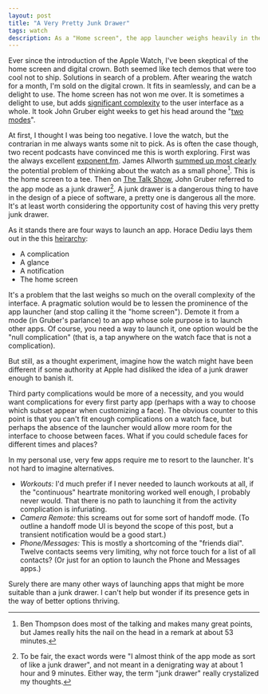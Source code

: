 ```yaml
---
layout: post
title: "A Very Pretty Junk Drawer"
tags: watch
description: As a "Home screen", the app launcher weighs heavily in the interface of the Apple Watch. Is it really necessary?
---
```


Ever since the introduction of the Apple Watch, I've been skeptical of the home screen and digital crown. Both seemed like tech demos that were too cool not to ship. Solutions in search of a problem. After wearing the watch for a month, I'm sold on the digital crown. It fits in seamlessly, and can be a delight to use. The home screen has not won me over. It is sometimes a delight to use, but adds [significant complexity][no-place-like-home] to the user interface as a whole. It took John Gruber eight weeks to get his head around the "[two modes][two-modes]".

At first, I thought I was being too negative. I love the watch, but the contrarian in me  always wants some nit to pick. As is often the case though, two recent podcasts have convinced me this is worth exploring. First was the always excellent [exponent.fm][exponent]. James Allworth [summed up most clearly][exponent-watch-that-does-stuff] the potential problem of thinking about the watch as a small phone[^1]. This is the home screen to a tee. Then on [The Talk Show][move-to-frisco], John Gruber referred to the app mode as a junk drawer[^2]. A junk drawer is a dangerous thing to have in the design of a piece of software, a pretty one is dangerous all the more. It's at least worth considering the opportunity cost of having this very pretty junk drawer.

As it stands there are four ways to launch an app. Horace Dediu lays them out in the this [heirarchy][battle-for-the-wrist]:

 - A complication 
 - A glance
 - A notification
 - The home screen

It's a problem that the last weighs so much on the overall complexity of the interface. A pragmatic solution would be to lessen the prominence of the app launcher (and stop calling it the "home screen"). Demote it from a mode (in Gruber's parlance) to an app whose sole purpose is to launch other apps. Of course, you need a way to launch it, one option would be the "null complication" (that is, a tap anywhere on the watch face that is not a complication).

But still, as a thought experiment, imagine how the watch might have been different if some authority at Apple had disliked the idea of a junk drawer enough to banish it.

Third party complications would be more of a necessity, and you would want complications for every first party app (perhaps with a way to choose which subset appear when customizing a face). The obvious counter to this point is that you can't fit enough complications on a watch face, but perhaps the absence of the launcher would allow more room for the interface to choose between faces. What if you could schedule faces for different times and places?

In my personal use, very few apps require me to resort to the launcher. It's not hard to imagine alternatives.

 - *Workouts:* I'd much prefer if I never needed to launch workouts at all, if the "continuous" heartrate monitoring worked well enough, I probably never would. That there is no path to launching it from the activity complication is infuriating.
 - *Camera Remote:* this screams out for some sort of handoff mode. (To outline a handoff mode UI is beyond the scope of this post, but a transient notification would be a good start.)
 - *Phone/Messages:* This is mostly a shortcoming of the "friends dial". Twelve contacts seems very limiting, why not force touch for a list of all contacts? (Or just for an option to launch the Phone and Messages apps.)

Surely there are many other ways of launching apps that might be more suitable than a junk drawer. I can't help but wonder if its presence gets in the way of better options thriving.  

[^1]: Ben Thompson does most of the talking and makes many great points, but James really hits the nail on the head in a remark at about 53 minutes.
[^2]: To be fair, the exact words were "I almost think of the app mode as sort of like a junk drawer", and not meant in a denigrating way at about 1 hour and 9 minutes. Either way, the term "junk drawer" really crystalized my thoughts.

[no-place-like-home]: https://medium.com/backchannel/for-the-apple-watch-there-s-no-place-like-home-and-that-s-a-problem-b37810b6fd34
[two-modes]: http://daringfireball.net/2015/05/apple_watch_interaction_model
[exponent]: http://exponent.fm
[exponent-watch-that-does-stuff]: http://exponent.fm/episode-045-its-a-watch-that-does-stuff/
[move-to-frisco]: http://daringfireball.net/thetalkshow/2015/05/23/ep-120
[battle-for-the-wrist]: http://www.asymco.com/2015/04/23/the-battle-for-the-wrist